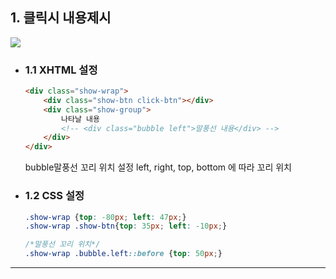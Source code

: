 ## 1. 클릭시 내용제시

<img src="https://user-images.githubusercontent.com/95833863/183289789-c77103d7-b724-4d83-83ef-c9273d8b6a0e.jpg">

* ### 1.1 XHTML 설정
    ```html
    <div class="show-wrap">
        <div class="show-btn click-btn"></div>
        <div class="show-group">
            나타날 내용
            <!-- <div class="bubble left">말풍선 내용</div> -->
        </div>
    </div>
    ```
    bubble말풍선 꼬리 위치 설정 left, right, top, bottom 에 따라 꼬리 위치

* ### 1.2 CSS 설정
    ```css
    .show-wrap {top: -80px; left: 47px;}
    .show-wrap .show-btn{top: 35px; left: -10px;}
    
    /*말풍선 꼬리 위치*/
    .show-wrap .bubble.left::before {top: 50px;}
    ```
***











